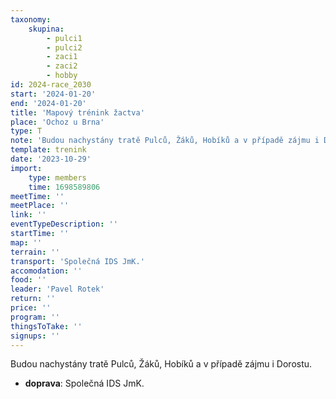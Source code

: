 ```yaml
---
taxonomy:
    skupina:
        - pulci1
        - pulci2
        - zaci1
        - zaci2
        - hobby
id: 2024-race_2030
start: '2024-01-20'
end: '2024-01-20'
title: 'Mapový trénink žactva'
place: 'Ochoz u Brna'
type: T
note: 'Budou nachystány tratě Pulců, Žáků, Hobíků a v případě zájmu i Dorostu.'
template: trenink
date: '2023-10-29'
import:
    type: members
    time: 1698589806
meetTime: ''
meetPlace: ''
link: ''
eventTypeDescription: ''
startTime: ''
map: ''
terrain: ''
transport: 'Společná IDS JmK.'
accomodation: ''
food: ''
leader: 'Pavel Rotek'
return: ''
price: ''
program: ''
thingsToTake: ''
signups: ''
---
```


Budou nachystány tratě Pulců, Žáků, Hobíků a v případě zájmu i Dorostu.
* **doprava**: Společná IDS JmK.
